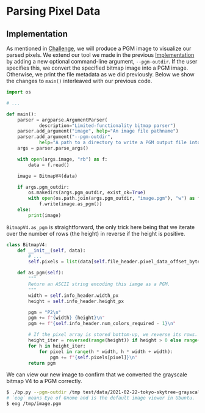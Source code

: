 # Parsing Pixel Data

## Implementation

As mentioned in [Challenge](./challenge.md), we will produce a PGM image to visualize our parsed pixels. We extend our tool we made in the previous
[Implementation](../parsing_image_metadata/implementation.md) by adding a new optional command-line argument, `--pgm-outdir`. If the user specifies this, we convert the specified bitmap image into a PGM
image. Otherwise, we print the file metadata as we did previously. Below we show the changes to `main()` interleaved with our previous code.

```python
import os

# ...

def main():
    parser = argparse.ArgumentParser(
            description="Limited-functionality bitmap parser")
    parser.add_argument("image", help="An image file pathname")
    parser.add_argument("--pgm-outdir",
            help="A path to a directory to write a PGM output file into")
    args = parser.parse_args()

    with open(args.image, "rb") as f:
        data = f.read()

    image = BitmapV4(data)

    if args.pgm_outdir:
        os.makedirs(args.pgm_outdir, exist_ok=True)
        with open(os.path.join(args.pgm_outdir, "image.pgm"), "w") as f:
            f.write(image.as_pgm())
    else:
        print(image)
```

`BitmapV4.as_pgm` is straightforward, the only trick here being that we iterate over the number of rows (the height) in reverse if the height is positive.

```python
class BitmapV4:
    def __init__(self, data):
        # ...
        self.pixels = list(data[self.file_header.pixel_data_offset_bytes:])

    def as_pgm(self):
        """
        Return an ASCII string encoding this iamge as a PGM.
        """
        width = self.info_header.width_px
        height = self.info_header.height_px

        pgm = "P2\n"
        pgm += f"{width} {height}\n"
        pgm += f"{self.info_header.num_colors_required - 1}\n"

        # If the pixel array is stored bottom-up, we reverse its rows.
        height_iter = reversed(range(height)) if height > 0 else range(height)
        for h in height_iter:
            for pixel in range(h * width, h * width + width):
                pgm += f"{self.pixels[pixel]}\n"
        return pgm
```

We can view our new image to confirm that we converted the grayscale bitmap V4 to a PGM correctly.

```sh
$ ./bp.py --pgm-outdir /tmp test/data/2021-02-22-tokyo-skytree-grayscale.bmp
# `eog` means Eye of Gnome and is the default image viewer in Ubuntu.
$ eog /tmp/image.pgm
```
